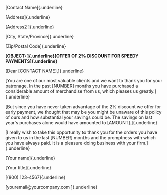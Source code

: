 [Contact Name]{.underline}

[Address]{.underline}

[Address2 ]{.underline}

[City, State/Province]{.underline}

[Zip/Postal Code]{.underline}

**[OBJECT: ]{.underline}[OFFER OF 2% DISCOUNT FOR SPEEDY
PAYMENTS]{.underline}**

[Dear \[CONTACT NAME\],]{.underline}

[You are one of our most valuable clients and we want to thank you for
your patronage. In the past \[NUMBER\] months you have purchased a
considerable amount of merchandise from us, which pleases us
greatly.]{.underline}

[But since you have never taken advantage of the 2% discount we offer
for early payment, we thought that may be you might be unaware of this
policy of ours and how substantial your savings could be. The savings on
last year\'s purchases alone would have amounted to
\[AMOUNT\].]{.underline}

[I really wish to take this opportunity to thank you for the orders you
have given to us in the last \[NUMBER\] months and the promptness with
which you have always paid. It is a pleasure doing business with your
firm.]{.underline}

[Your name]{.underline}

[Your title]{.underline}

[(800) 123-4567]{.underline}

[youremail\@yourcompany.com ]{.underline}
